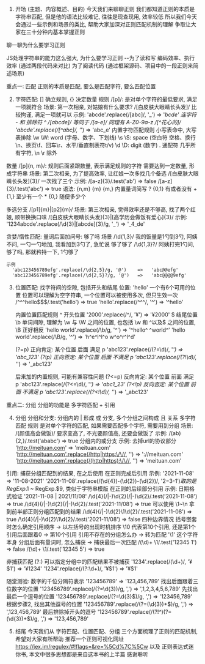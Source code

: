 1. 开场 (主题、内容概述、目的)
  今天我们来聊聊正则
  我们都知道正则的本质是字符串匹配, 但是他的语法比较难记, 往往是现查现用, 效率较低
  所以我们今天会通过一些示例和场景的类比, 帮助大家加深对正则匹配机制的理解
  争取让大家在三十分钟内基本掌握正则

  聊一聊为什么要学习正则

  JS处理字符串的能力这么强大, 为什么要学习正则 --为了读和写
    编码效率、执行效率 (通过两段代码来对比)
    为了阅读代码 (通过框架源码、项目中的一段正则来简述场景)

重点一: 匹配 正则的本质是匹配, 要么是匹配字符, 要么匹配位置

2. 字符匹配: [] 确立规则, {} 决定数量
  规则 /[p]/: 是对单个字符的最低要求, 满足一项就符合
    场景: 第一次相亲, 对姑娘有什么要求? 
      /[白皮肤大眼睛长头发]/ 比较拘谨, 满足一项就可以
    示例: 'abcde'.replace(/[abc]/, '_')  =>  '_bcde'
    连字符 - 和 排除符 ^
      /[abcde]/ 等同于 /[a-e]/ 同理有 A-Z0-9a-z
      /[^花心的]/ 'abcde'.replace(/[^abc]/, '_')  =>  'abc_e'
    内置字符匹配规则 小写表命中, 大写表排除
      \w \W: word (字母、数字、下划线) 
      \s \S: space (空白符 空格、换行\n、换页\f、回车\r、水平/垂直制表符t/v)
      \d \D: digit (数字)
      . 通配符 几乎所有字符, \n \r 除外
   
  数量 /[p]{n, m}/: 规则后面紧跟数量, 表示满足规则的字符 需要达到一定数量, 形成字符串
    场景: 第二次相亲, 为了提高效率, 让红娘一次多找几个备选
      /[白皮肤大眼睛长头发]{3}/ 一次找了三个
    示例: 
      /[a-z]{3}/.test('ab') => false
      /[a-z]{3}/.test('abc') => true
    语法: {n,m} {m} {m,}
    内置量词简写
      ? {0,1} 有或者没有
      + {1,}  至少有一个
      * {0,}  随便多少个

  多选分支 /[p1]{m}|[p2]{m}/
    场景: 第三次相亲, 觉得效率还是不够高, 找了两个红娘, 顺带换换口味
      /[白皮肤大眼睛长头发]{3}|[高学历会做饭有爱心]{3}/
    示例:
      '1234abcde'.replace(/\d{3}|[abcde]{3}/g, '_')  =>  '_4_de'

  贪婪/惰性匹配: 量词后面加问号: 够了吗
    场景
      /\d{1,3}/   我的饭量是1勺到3勺, 阿姨不问, 一勺一勺地加, 我看加到3勺了, 急忙说 够了够了
      /\d{1,3}?/  阿姨打完1勺问, 够了吗, 那就矜持一下, 1勺够了

    示例
      'abc123456789efg'.replace(/\d{2,5}/g, '@')    =>   'abc@@efg'
      'abc123456789efg'.replace(/\d{2,5}?/g, '@')   =>   'abc@@@@9efg'

3. 位置匹配: 找字符间的空隙, 包括开头和结尾
    位置: 'hello' 一个有6个可用的位置
    位置可以理解为空字符串, 一个位置可以被使用多次, 但只生效一次
      /^^^hello$$$/.test('hello')  =>  true
      'hello'.replace(/^^^/, '^')  =>  '^hello'

    内置位置匹配规则
      ^ 开头位置 '2000'.replace(/^/, '¥') => '¥2000'
      $ 结尾位置 
      \b 单词间隙, 理解为 \w 与 \W 之间的位置, 也包括 \w 和 ^以及$ 之间的位置, \B 正好相反
        'hello world'.replace(/\b/g, '^')  =>  '^hello^ ^world^'
        'hello world'.replace(/\B/g, '^')  =>  'h^e^l^l^o w^o^r^l^d'

    (?=p) 正向肯定: 某个位置 后面 满足 p 'abc123'.replace(/(?=\d)/, '_') => 'abc_123'
    (?!p) 正向否定: 某个位置 后面 不满足 p 'abc123'.replace(/(?!\d)/, '_') => '_abc123'

    后来加的内置规则, 可能有兼容性问题
    (?<=p) 反向肯定: 某个位置 前面 满足 p 'abc123'.replace(/(?<=\d)/, '_') => 'abc1_23'
    (?<!p) 反向否定: 某个位置 前面 不满足 p 'abc123'.replace(/(?<!\d)/, '_') => '_abc123'

重点二: 分组 分组的功能是 多字符匹配 + 引用

4. 分组
  分组和分支: 分组内的 | 形成 或 分支, 多个分组之间构成 且 关系
    多字符匹配
      规则 是对单个字符的匹配, 如果需要匹配多个字符, 需要用到分组 
      场景: /(颜值高会做饭)/ 要求变高了, 不光要颜值高, 还要会做饭了
      示例: /(ab){2,}/.test('ababc') => true
    分组内的或分支
      示例: 去掉url的协议部分 'http://meituan.com' => 'meituan.com'
        'http://meituan.com'.replace(/http|https:\/\//, '')  =>  '://meituan.com'
        'http://meituan.com'.replace(/(http|https):\/\//, '')  =>  'meituan.com'
    <!-- 分组间的且关系
      '123^abc'.replace(/(\w)/g, '') => '^'
      '123^abc'.replace(/(\w)(\d)/g, '') => '3^abc' -->

  引用: 捕获分组匹配到的结果, 在之后使用
    在正则完成后引用
      示例: '2021-11-08' => '11-08-2021'
        '2021-11-08'.replace(/(\d{4})-(\d{2})-(\d{2})/, '$2-$3-$1')
      取的是 RegExp.$1 ~ RegExp.$9, 类似于字符串模版
    在正则的后续部分引用
      示例: 日期格式验证 '2021-11-08 | 2021/11/08' 
        /\d{4}(\/|-)\d{2}(\/|-)\d{2}/.test('2021-11-08')  =>  true
        /\d{4}(\/|-)\d{2}(\/|-)\d{2}/.test('2021-11/08')  =>  true
      可以使用 \1~\n 拿到前半部正则分组匹配到的结果
        /\d{4}(\/|-)\d{2}\1\d{2}/.test('2021-11-08')  =>  true
        /\d{4}(\/|-)\d{2}\1\d{2}/.test('2021-11/08')  =>  false
    四种边界情况
      括号嵌套时怎么确定引用顺序 -> 以左括号的出现时机排序
      \10 代表第10个引用, 还是第1个引用后面跟着0 -> 第10个引用
      引用不存在的分组怎么办 -> 转为匹配 '\1' 这个字符本身
      分组后面有量词时, 怎么捕获 -> 捕获最后一次匹配
        /(\d)+ \1/.test('12345 1') => false
        /(\d)+ \1/.test('12345 5') => true
  
  非捕获匹配 (?:)
    可以指定分组中的匹配结果不被捕获
    '1234'.replace(/(\d+)/, '¥$1') => '¥1234'
    '1234'.replace(/(?:\d+)/, '¥$1') => '¥$1'
  
随堂测验: 数字的千位分隔符表示 '123456789' => '123,456,789'
  找出后面跟着三位数字的位置 '123456789'.replace(/(?=\d{3})/g, ',') => ',1,2,3,4,5,6,789'
  先找出最后一个逗号的位置 '123456789'.replace(/(?=\d{3}$)/g, ',') => '123456,789'
  根据步骤2, 找出其他逗号的位置 '123456789'.replace(/(?=(\d{3})+$)/g, ',') => ',123,456,789'
  最后排除掉开头的逗号 '123456789'.replace(/(?!^)(?=(\d{3})+$)/g, ',') => '123,456,789'

5. 结尾
  今天我们从 字符匹配、位置匹配、分组 三个方面梳理了正则的匹配机制, 希望对大家有所帮助
  推荐一个正则可视化网址 https://jex.im/regulex/#!flags=&re=%5Cd%7C%5Cw 
  以及 正则表达式迷你书, 本文中很多思想都是来自这本书的上半篇
  感谢聆听